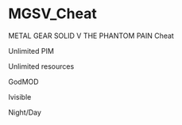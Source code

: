 # MGSV_Cheat
METAL GEAR SOLID V THE PHANTOM PAIN Cheat

Unlimited PIM

Unlimited resources

GodMOD

Ivisible

Night/Day

